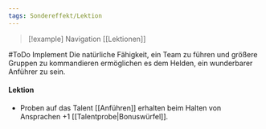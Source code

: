 ```yaml
---
tags: Sondereffekt/Lektion
---
```

> [!example] Navigation 
>  [[Lektionen]]

#ToDo Implement
Die natürliche Fähigkeit, ein Team zu führen und größere Gruppen zu kommandieren ermöglichen es dem Helden, ein wunderbarer Anführer zu sein.

#### Lektion
- Proben auf das Talent [[Anführen]] erhalten beim Halten von Ansprachen +1 [[Talentprobe|Bonuswürfel]].